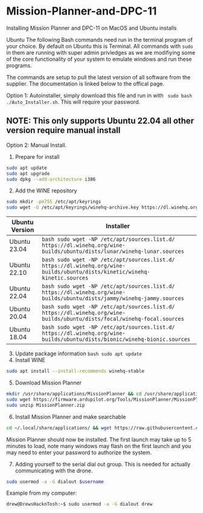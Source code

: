 # Mission-Planner-and-DPC-11

Installing Mission Planner and DPC-11 on MacOS and Ubuntu installs

Ubuntu
The following Bash commands need run in the terminal program of your choice. 
By default on Ubuntu this is Terminal. All commands with ```sudo``` in them are running with super admin privledges as we are modifiying some of the core functionality of your system to emulate windows and run these programs. 

The commands are setup to pull the latest version of all software from the supplier. The documentation is linked below to the offical page. 

Option 1: Autoinstaller, simply download this file and run in with ``` sudo bash ./Auto_Installer.sh```. This will require your password. <h2> NOTE: This only supports Ubuntu 22.04 all other version require manual install </h2>

Option 2: Manual Install. 
1. Prepare for install

```bash
sudo apt update
sudo apt upgrade
sudo dpkg --add-architecture i386
```

2. Add the WINE repository

```bash
sudo mkdir -pm755 /etc/apt/keyrings  
sudo wget -O /etc/apt/keyrings/winehq-archive.key https://dl.winehq.org/wine-builds/winehq.key
```

| Ubuntu Version  | Installer |
| ------------- | ------------- |
| Ubuntu 23.04  | `bash sudo wget -NP /etc/apt/sources.list.d/ https://dl.winehq.org/wine-builds/ubuntu/dists/lunar/winehq-lunar.sources`  |
| Ubuntu 22.10  | `bash sudo wget -NP /etc/apt/sources.list.d/ https://dl.winehq.org/wine-builds/ubuntu/dists/kinetic/winehq-kinetic.sources`|
| Ubuntu 22.04  | `bash sudo wget -NP /etc/apt/sources.list.d/ https://dl.winehq.org/wine-builds/ubuntu/dists/jammy/winehq-jammy.sources `  |
| Ubuntu 20.04  | `bash sudo wget -NP /etc/apt/sources.list.d/ https://dl.winehq.org/wine-builds/ubuntu/dists/focal/winehq-focal.sources ` |
| Ubuntu 18.04  | `bash sudo wget -NP /etc/apt/sources.list.d/ https://dl.winehq.org/wine-builds/ubuntu/dists/bionic/winehq-bionic.sources ` |

3. Update package information
   `bash
   sudo apt update
   `
4. Install WINE

```bash
sudo apt install --install-recommends winehq-stable
```

5. Download Mission Planner

```bash
mkdir /usr/share/applications/MissionPlanner && cd /usr/share/applications/MissionPlanner
sudo wget https://firmware.ardupilot.org/Tools/MissionPlanner/MissionPlanner-stable.zip
sudo unzip MissionPlanner.zip
```

6. Install Mission Planner and make searchable

```bash
cd ~/.local/share/applications/ && wget https://raw.githubusercontent.com/Direxfire/Mission-Planner-and-DPC-11-/main/MissionPlanner/MissionPlanner.desktop
```

Mission Planner should now be installed. The first launch may take up to 5 minutes to load, note many windows may flash on the first launch and you may need to enter your password to authorize the system.

7. Adding yourself to the serial dial out group. This is needed for actually communicating with the drone.  
```bash
sudo usermod -a -G dialout $username
```
Example from my computer:
```bash
drew@DrewsHacknTosh:~$ sudo usermod -a -G dialout drew
```

